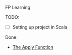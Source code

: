 FP Learning

TODO:
- [ ] Setting up project in Scala


Done:
- [The Apply Function](./the-apply-function) 
